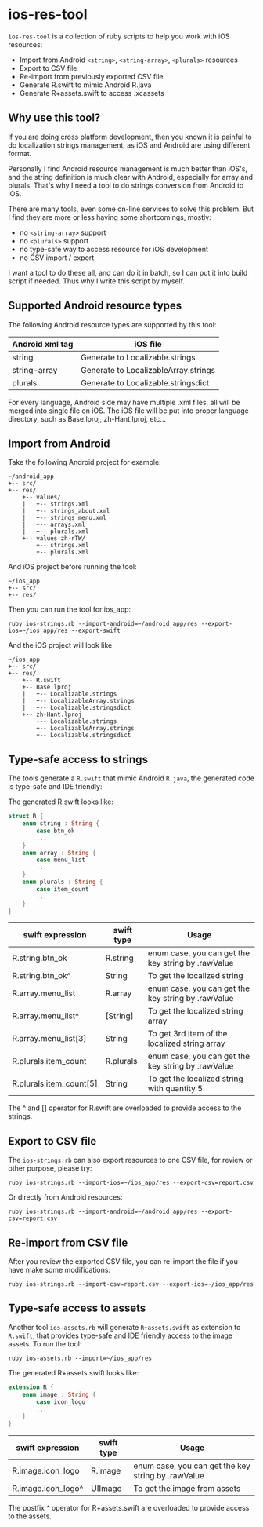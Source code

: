 ios-res-tool
============

`ios-res-tool` is a collection of ruby scripts to help you work with iOS resources:

+ Import from Android `<string>`, `<string-array>`, `<plurals>` resources
+ Export to CSV file
+ Re-import from previously exported CSV file
+ Generate R.swift to mimic Android R.java
+ Generate R+assets.swift to access .xcassets

Why use this tool?
------------------

If you are doing cross platform development, then you known it is painful to do
localization strings management, as iOS and Android are using different format.

Personally I find Android resource management is much better than iOS's, and
the string definition is much clear with Android, especially for array and plurals.
That's why I need a tool to do strings conversion from Android to iOS.

There are many tools, even some on-line services to solve this problem. But I find
they are more or less having some shortcomings, mostly:

+ no `<string-array>` support
+ no `<plurals>` support
+ no type-safe way to access resource for iOS development
+ no CSV import / export

I want a tool to do these all, and can do it in batch, so I can put it into build script
if needed. Thus why I write this script by myself.

Supported Android resource types
--------------------------------

The following Android resource types are supported by this tool:

Android xml tag | iOS file
----------------|-----------
string          | Generate to Localizable.strings
string-array    | Generate to LocalizableArray.strings
plurals         | Generate to Localizable.stringsdict

For every language, Android side may have multiple .xml files, all will be merged into
single file on iOS. The iOS file will be put into proper language directory, such as Base.lproj,
zh-Hant.lproj, etc...

Import from Android
-------------------

Take the following Android project for example:

````
~/android_app
+-- src/
+-- res/
    +-- values/
    |   +-- strings.xml
    |   +-- strings_about.xml
    |   +-- strings_menu.xml
    |   +-- arrays.xml
    |   +-- plurals.xml
    +-- values-zh-rTW/
        +-- strings.xml
        +-- plurals.xml
````

And iOS project before running the tool:

````
~/ios_app
+-- src/
+-- res/
````

Then you can run the tool for ios_app:

````
ruby ios-strings.rb --import-android=~/android_app/res --export-ios=~/ios_app/res --export-swift
````

And the iOS project will look like

````
~/ios_app
+-- src/
+-- res/
    +-- R.swift
    +-- Base.lproj
    |   +-- Localizable.strings
    |   +-- LocalizableArray.strings
    |   +-- Localizable.stringsdict
    +-- zh-Hant.lproj
        +-- Localizable.strings
        +-- LocalizableArray.strings
        +-- Localizable.stringsdict
````

Type-safe access to strings
---------------------------

The tools generate a `R.swift` that mimic Android `R.java`, the generated code is type-safe and IDE friendly:

The generated R.swift looks like:
````swift
struct R {
    enum string : String {
        case btn_ok
        ...
    }
    enum array : String {
        case menu_list
        ...
    }
    enum plurals : String {
        case item_count
        ...
    }
}
````

swift expression        | swift type | Usage
------------------------|------------|-------
R.string.btn_ok         | R.string   | enum case, you can get the key string by .rawValue
R.string.btn_ok^        | String     | To get the localized string
R.array.menu_list       | R.array    | enum case, you can get the key string by .rawValue
R.array.menu_list^      | [String]   | To get the localized string array
R.array.menu_list[3]    | String     | To get 3rd item of the localized string array
R.plurals.item_count    | R.plurals  | enum case, you can get the key string by .rawValue
R.plurals.item_count[5] | String     | To get the localized string with quantity 5

The ^ and [] operator for R.swift are overloaded to provide access to the strings.

Export to CSV file
------------------

The `ios-strings.rb` can also export resources to one CSV file, for review or other purpose, please try:

````
ruby ios-strings.rb --import-ios=~/ios_app/res --export-csv=report.csv
````

Or directly from Android resources:

````
ruby ios-strings.rb --import-android=~/android_app/res --export-csv=report.csv
````

Re-import from CSV file
-----------------------

After you review the exported CSV file, you can re-import the file if you have make some modifications:

````
ruby ios-strings.rb --import-csv=report.csv --export-ios=~/ios_app/res
````

Type-safe access to assets
--------------------------

Another tool `ios-assets.rb` will generate `R+assets.swift` as extension to `R.swift`, that provides type-safe and IDE
friendly access to the image assets. To run the tool:

````
ruby ios-assets.rb --import=~/ios_app/res
````

The generated R+assets.swift looks like:
```` swift
extension R {
    enum image : String {
        case icon_logo
        ...
    }
}
````

swift expression        | swift type | Usage
------------------------|------------|-------
R.image.icon_logo       | R.image    | enum case, you can get the key string by .rawValue
R.image.icon_logo^      | UIImage    | To get the image from assets

The postfix ^ operator for R+assets.swift are overloaded to provide access to the assets.
